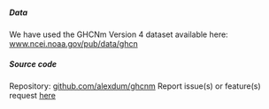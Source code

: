 ##### Data

We have used the GHCNm Version 4 dataset available here: <a href="https://www.ncei.noaa.gov/pub/data/ghcn" target="_blank">www.ncei.noaa.gov/pub/data/ghcn</a>

##### Source code

Repository: <a href="https://github.com/alexdum/ghcnm" target="_blank">github.com/alexdum/ghcnm</a>
Report issue(s) or feature(s) request <a href="https://github.com/alexdum/ghcnm/issues" target="_blank">here</a>

